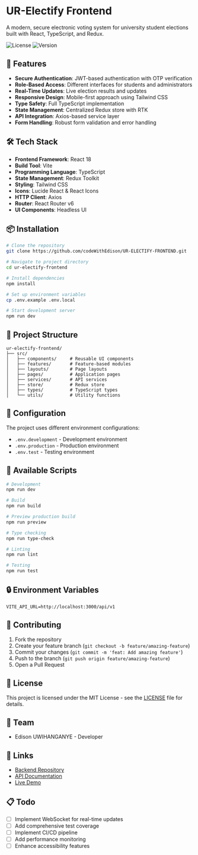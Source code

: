 # UR-Electify Frontend

A modern, secure electronic voting system for university student elections built with React, TypeScript, and Redux.

![License](https://img.shields.io/badge/license-MIT-blue.svg)
![Version](https://img.shields.io/badge/version-1.0.0-green.svg)

## 🚀 Features

- **Secure Authentication**: JWT-based authentication with OTP verification
- **Role-Based Access**: Different interfaces for students and administrators
- **Real-Time Updates**: Live election results and updates
- **Responsive Design**: Mobile-first approach using Tailwind CSS
- **Type Safety**: Full TypeScript implementation
- **State Management**: Centralized Redux store with RTK
- **API Integration**: Axios-based service layer
- **Form Handling**: Robust form validation and error handling

## 🛠️ Tech Stack

- **Frontend Framework**: React 18
- **Build Tool**: Vite
- **Programming Language**: TypeScript
- **State Management**: Redux Toolkit
- **Styling**: Tailwind CSS
- **Icons**: Lucide React & React Icons
- **HTTP Client**: Axios
- **Router**: React Router v6
- **UI Components**: Headless UI

## 📦 Installation

```bash
# Clone the repository
git clone https://github.com/codeWithEdison/UR-ELECTIFY-FRONTEND.git

# Navigate to project directory
cd ur-electify-frontend

# Install dependencies
npm install

# Set up environment variables
cp .env.example .env.local

# Start development server
npm run dev
```

## 📁 Project Structure

```
ur-electify-frontend/
├── src/
│   ├── components/     # Reusable UI components
│   ├── features/       # Feature-based modules
│   ├── layouts/        # Page layouts
│   ├── pages/          # Application pages
│   ├── services/       # API services
│   ├── store/          # Redux store
│   ├── types/          # TypeScript types
│   └── utils/          # Utility functions
```

## 🔧 Configuration

The project uses different environment configurations:

- `.env.development` - Development environment
- `.env.production` - Production environment
- `.env.test` - Testing environment

## 🚀 Available Scripts

```bash
# Development
npm run dev

# Build
npm run build

# Preview production build
npm run preview

# Type checking
npm run type-check

# Linting
npm run lint

# Testing
npm run test
```

## 🔒 Environment Variables

```env
VITE_API_URL=http://localhost:3000/api/v1
```

## 🤝 Contributing

1. Fork the repository
2. Create your feature branch (`git checkout -b feature/amazing-feature`)
3. Commit your changes (`git commit -m 'feat: Add amazing feature'`)
4. Push to the branch (`git push origin feature/amazing-feature`)
5. Open a Pull Request

## 📝 License

This project is licensed under the MIT License - see the [LICENSE](LICENSE) file for details.

## 👥 Team

- Edison UWIHANGANYE - Developer

## 🔗 Links

- [Backend Repository](https://github.com/codeWithEdison/UR-electify-backend.git)
- [API Documentation](https://github.com/codeWithEdison/UR-electify-backend.git)
- [Live Demo](https://ur-electify.com)

## 📋 Todo

- [ ] Implement WebSocket for real-time updates
- [ ] Add comprehensive test coverage
- [ ] Implement CI/CD pipeline
- [ ] Add performance monitoring
- [ ] Enhance accessibility features